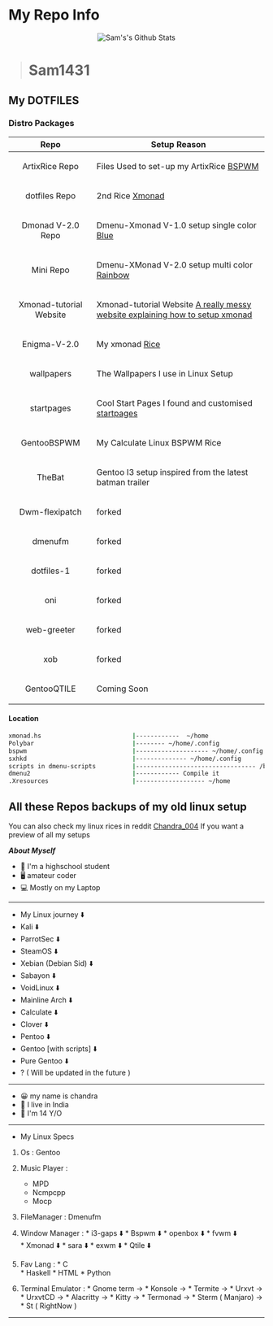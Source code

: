 # My Repo Info

<p align="center">
  <img alt="Sam's's Github Stats" src="https://github-readme-stats.vercel.app/api?username=Sam1431&show_icons=true&include_all_commits=true&hide_border=true" 
/>
<!--  <img alt="profile pic" width="195px" src="https://avatars2.githubusercontent.com/u/26059688?s=460&u=d41b000a62eab50d000c3da604d151cec27bd850&v=4" />  -->
<!--  <img src="https://github-readme-stats.anuraghazra1.vercel.app/api/top-langs/?username=Sam1431&hide=ruby,perl&hide_border=true" />  -->
</p>

> # Sam1431

## My DOTFILES

### Distro Packages
|Repo|Setup Reason|
|:---:|:---:|
|ArtixRice Repo                                      | <p align=left>Files Used to set-up my ArtixRice  [BSPWM](https://github.com/Sam1431/ArtixRice)|                                            
|dotfiles Repo                                       | <p align=left>2nd Rice [Xmonad](https://github.com/Sam1431/dotfiles)|
|Dmonad V-2.0 Repo                                   | <p align=left>Dmenu-Xmonad V-1.0 setup single color [Blue](https://github.com/Sam1431/DMonad)|                                             
|Mini Repo                                           | <p align=left>Dmenu-XMonad V-2.0 setup multi color [Rainbow](https://github.com/Sam1431/Mini)|                                             
|Xmonad-tutorial Website                             | <p align=left>Xmonad-tutorial Website [A really messy website explaining how to setup xmonad](https://sam1431.github.io/xmonad-tutorial/)|
|Enigma-V-2.0                                        | <p align=left>My xmonad [Rice](https://github.com/Sam1431/Enigma-V-2.0)|
|wallpapers                                          | <p align=left>The Wallpapers I use in Linux Setup|
|startpages                                          | <p align=left>Cool Start Pages I found and customised [startpages](https://github.com/Sam1431/startpages)|
|GentooBSPWM                                         | <p align=left>My Calculate Linux BSPWM Rice|
|TheBat                                              | <p align=left>Gentoo I3 setup inspired from the latest batman trailer|
|Dwm-flexipatch                                      | <p align=left>forked                                                 |
|dmenufm                                             | <p align=left>forked                                                 |
|dotfiles-1                                          | <p align=left>forked                                                 |
|oni                                                 | <p align=left>forked                                                 |
|web-greeter                                         | <p align=left>forked                                                 |
|xob                                                 | <p align=left>forked                                                 |
|GentooQTILE                                         | <p align=left>Coming Soon                                            |

#### Location
```sh
xmonad.hs                         |------------  ~/home
Polybar                           |-------- ~/home/.config
bspwm                             |-------------------- ~/home/.config
sxhkd                             |-------------- ~/home/.config
scripts in dmenu-scripts          |--------------------------------- /bin
dmenu2                            |------------ Compile it 
.Xresources                       |------------------- ~/home

```

## All these Repos backups of my old linux setup
You can also check my linux rices in reddit [ Chandra_004](https://www.reddit.com/user/chandra_004)
If you want a preview of all my setups


***About Myself*** 
- 🏫 I'm a highschool student 
- 🖥️ amateur coder
- 💻 Mostly on my Laptop

****

- My Linux journey ⬇️
- Kali ⬇️
- ParrotSec ⬇️ 
- SteamOS ⬇️
- Xebian (Debian Sid) ⬇️
- Sabayon ⬇️
- VoidLinux ⬇️
- Mainline Arch ⬇️
- Calculate ⬇️
- Clover ⬇️
- Pentoo ⬇️
- Gentoo [with scripts] ⬇️
- Pure Gentoo ⬇️
- ? ( Will be updated in the future ) 

****

- 😀 my name is chandra
- 💖 I live in India
- 👦 I'm 14 Y/O

****

- My Linux Specs

1. Os : Gentoo

2. Music Player : 
   * MPD  
   * Ncmpcpp
   * Mocp
   
3. FileManager :  Dmenufm

4. Window Manager : 
       * i3-gaps ⬇️
       * Bspwm   ⬇️
       * openbox ⬇️
       * fvwm    ⬇️   
       * Xmonad  ⬇️
       * sara    ⬇️
       * exwm    ⬇️ 
       * Qtile   ⬇️
   
5. Fav Lang : 
       * C  
       * Haskell 
       * HTML 
       * Python

6. Terminal Emulator : 
       * Gnome term -> 
       * Konsole -> 
       * Termite -> 
       * Urxvt -> 
       * UrxvtCD -> 
       * Alacritty -> 
       * Kitty -> 
       * Termonad -> 
       * Sterm ( Manjaro) -> 
       * St ( RightNow ) 

****
